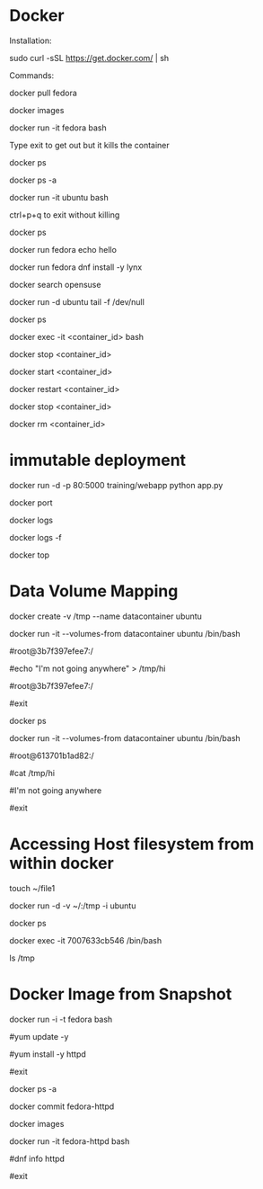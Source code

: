# Docker

Installation:

sudo curl -sSL https://get.docker.com/ | sh

Commands:

docker pull fedora

docker images

docker run -it fedora bash

Type exit to get out but it kills the container

docker ps

docker ps -a

docker run -it ubuntu bash

ctrl+p+q to exit without killing

docker ps

docker run fedora echo hello

docker run fedora dnf install -y lynx

docker search opensuse

docker run -d ubuntu tail -f /dev/null

docker ps

docker exec -it <container_id> bash

docker stop <container_id>

docker start <container_id>

docker restart <container_id>

docker stop <container_id>

docker rm <container_id>

# immutable deployment

docker run -d -p 80:5000 training/webapp python app.py

docker port <containerid>

docker logs <containerid>

docker logs -f <containerid>

docker top <containerid>

# Data Volume Mapping

docker create -v /tmp --name datacontainer ubuntu

docker run -it --volumes-from datacontainer ubuntu /bin/bash

#root@3b7f397efee7:/

#echo "I'm not going anywhere" > /tmp/hi

#root@3b7f397efee7:/

#exit

docker ps

docker run -it --volumes-from datacontainer ubuntu /bin/bash

#root@613701b1ad82:/

#cat /tmp/hi

#I'm not going anywhere

#exit

# Accessing Host filesystem from within docker

touch ~/file1

docker run -d -v ~/:/tmp -i ubuntu

docker ps

docker exec -it 7007633cb546 /bin/bash

ls /tmp

# Docker Image from Snapshot

docker run -i -t fedora bash

#yum update -y

#yum install -y httpd

#exit

docker ps -a

docker commit <stoppedfedoracontainerid> fedora-httpd

docker images

docker run -it fedora-httpd bash

#dnf info httpd

#exit

